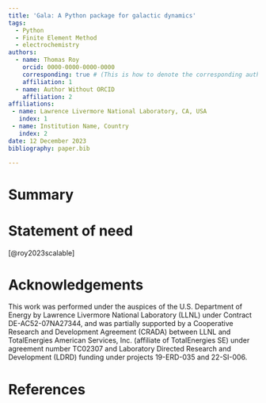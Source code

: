 ```yaml
---
title: 'Gala: A Python package for galactic dynamics'
tags:
  - Python
  - Finite Element Method
  - electrochemistry
authors:
  - name: Thomas Roy
    orcid: 0000-0000-0000-0000
    corresponding: true # (This is how to denote the corresponding author)
    affiliation: 1 
  - name: Author Without ORCID
    affiliation: 2
affiliations:
 - name: Lawrence Livermore National Laboratory, CA, USA
   index: 1
 - name: Institution Name, Country
   index: 2
date: 12 December 2023
bibliography: paper.bib

---
```


# Summary
<!---  high-level functionality and purpose of the software for a diverse, non-specialist audience --->


# Statement of need
<!--- section that clearly illustrates the research purpose of the software and places it in the context of related work --->

[@roy2023scalable]


# Acknowledgements

This work was performed under the auspices of the U.S. Department of Energy by Lawrence Livermore National Laboratory (LLNL) under Contract DE-AC52-07NA27344, and was partially supported by a Cooperative Research and Development Agreement (CRADA) between LLNL and TotalEnergies American Services, Inc. (affiliate of TotalEnergies SE) under agreement number TC02307 and Laboratory Directed Research and Development (LDRD) funding under projects 19-ERD-035 and 22-SI-006. 

# References
